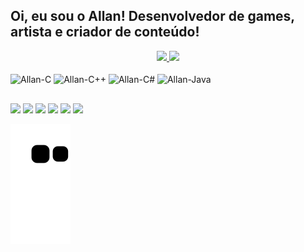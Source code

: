 ## Oi, eu sou o Allan! Desenvolvedor de games, artista e criador de conteúdo!

<!--
comments
-->

<div align="center">
  <a href="https://github.com/allangarib">
  <img height="180em" src="https://github-readme-stats.vercel.app/api?username=allangarib&show_icons=true&theme=dracula&include_all_commits=true&count_private=true"/>
  <img height="180em" src="https://github-readme-stats.vercel.app/api/top-langs/?username=rafaballerini&layout=compact&langs_count=7&theme=dracula"/>
  </a> 
</div>
<div style="display: inline_block"><br>
  <img align="center" alt="Allan-C" height="40" width="40" src="https://img.icons8.com/color/50/000000/c-programming.png">
  <img align="center" alt="Allan-C++" height="40" width="40" src="https://img.icons8.com/color/50/000000/c-plus-plus-logo.png">
  <img align="center" alt="Allan-C#" height="40" width="40" src="https://img.icons8.com/color/50/000000/c-sharp-logo-2.png">
  <img img align="center" alt="Allan-Java" height="40" width="40" src="https://img.icons8.com/color/48/000000/java-coffee-cup-logo--v1.png"/>
</div>
  
  ##
  
<div> 
  <a href="https://www.youtube.com/channel/UCYjZqo4GlohDUmHTvuhaaJQ" target="_blank"><img src="https://img.shields.io/badge/YouTube-FF0000?style=for-the-badge&logo=youtube&logoColor=white" target="_blank"></a>
  <a href="https://instagram.com/allangarib" target="_blank"><img src="https://img.shields.io/badge/-Instagram-%23E4405F?style=for-the-badge&logo=instagram&logoColor=white" target="_blank"></a>
 	<a href="https://twitter.com/allan_garib" target="_blank"><img src="https://img.shields.io/badge/Twitch-9146FF?style=for-the-badge&logo=twitch&logoColor=white" target="_blank"></a>
 <a href="https://discord.gg/pDbY76q8Qf" target="_blank"><img src="https://img.shields.io/badge/Discord-7289DA?style=for-the-badge&logo=discord&logoColor=white" target="_blank"></a> 
  <a href = "mailto:contatorafaballerini@gmail.com"><img src="https://img.shields.io/badge/-Gmail-%23333?style=for-the-badge&logo=gmail&logoColor=white" target="_blank"></a>
  <a href="https://www.linkedin.com/in/rafaella-ballerini-45875016a" target="_blank"><img src="https://img.shields.io/badge/-LinkedIn-%230077B5?style=for-the-badge&logo=linkedin&logoColor=white" target="_blank"></a> 
 
  ![Snake animation](https://github.com/rafaballerini/rafaballerini/blob/output/github-contribution-grid-snake.svg)
 
</div>
